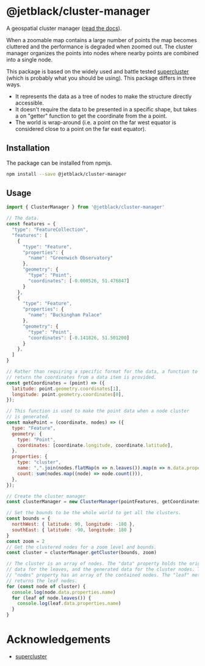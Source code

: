 # @jetblack/cluster-manager

A geospatial cluster manager ([read the docs](https://rob-blackbourn.github.io/jetblack-js-cluster-manager/)).

When a zoomable map contains a large number of points the map becomes cluttered
and the performance is degraded when zoomed out. The cluster manager
organizes the points into nodes where nearby points are combined into a single
node.

This package is based on the widely used and battle tested
[supercluster](https://github.com/mapbox/supercluster)
(which is probably what you should be using). This package differs in three ways.

* It represents the data as a tree of nodes to make the structure directly
  accessible.
* It doesn't require the data to be presented in a specific shape, but takes a
on  "getter" function to get the coordinate from the a point.
* The world is wrap-around (i.e. a point on the far west equator is considered
  close to a point on the far east equator).

## Installation

The package can be installed from npmjs.

```bash
npm install --save @jetblack/cluster-manager
```

## Usage

```js
import { ClusterManager } from '@jetblack/cluster-manager'

// The data.
const features = {
  "type": "FeatureCollection",
  "features": [
    {
      "type": "Feature",
      "properties": {
        "name": "Greenwich Observatory"
      },
      "geometry": {
        "type": "Point",
        "coordinates": [-0.000526, 51.476847]
      }
    },
    {
      "type": "Feature",
      "properties": {
        "name": "Buckingham Palace"
      },
      "geometry": {
        "type": "Point",
        "coordinates": [-0.141826, 51.501200]
      }
    },
  ]
}

// Rather than requiring a specific format for the data, a function to
// return the coordinates from a data item is provided.
const getCoordinates = (point) => ({
  latitude: point.geometry.coordinates[1],
  longitude: point.geometry.coordinates[0],
});

// This function is used to make the point data when a node cluster
// is generated.
const makePoint = (coordinate, nodes) => ({
  type: "Feature",
  geometry: {
    type: "Point",
    coordinates: [coordinate.longitude, coordinate.latitude],
  },
  properties: {
    type: "cluster",
    name: ",".join(nodes.flatMap(n => n.leaves()).map(n => n.data.properties.name))
    count: sum(nodes.map((node) => node.count())),
  },
});

// Create the cluster manager
const clusterManager = new ClusterManager(pointFeatures, getCoordinates, makePoint)

// Set the bounds to be the whole world to get all the clusters.
const bounds = {
  northWest: { latitude: 90, longitude: -180 },
  southEast: { latitude: -90, longitude: 180 }
}
const zoom = 2
// Get the clustered nodes for a zoom level and bounds.
const cluster = clusterManager.getCluster(bounds, zoom)

// The cluster is an array of nodes. The "data" property holds the original
// data for the leaves, and the generated data for the cluster nodes. The
// "nodes" property has an array of the contained nodes. The "leaf" method
// returns the leaf nodes.
for (const node of cluster) {
  console.log(node.data.properties.name)
  for (leaf of node.leaves()) {
    console.log(leaf.data.properties.name)
  }
}
```

# Acknowledgements

* [supercluster](https://github.com/mapbox/supercluster)
